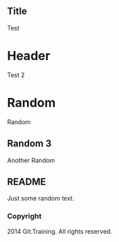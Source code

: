 ## Title

Test

# Header

Test 2

# Random

Random

## Random 3

Another Random

## README

Just some random text.

### Copyright

2014 Git.Training. All rights reserved.